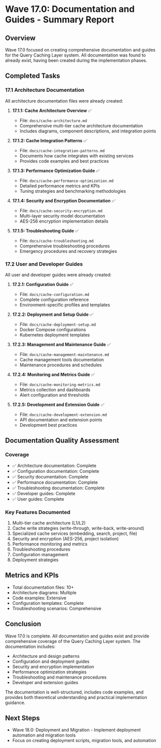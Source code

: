 # Wave 17.0: Documentation and Guides - Summary Report

## Overview
Wave 17.0 focused on creating comprehensive documentation and guides for the Query Caching Layer system. All documentation was found to already exist, having been created during the implementation phases.

## Completed Tasks

### 17.1 Architecture Documentation
All architecture documentation files were already created:

1. **17.1.1: Cache Architecture Overview** ✅
   - File: `docs/cache-architecture.md`
   - Comprehensive multi-tier cache architecture documentation
   - Includes diagrams, component descriptions, and integration points

2. **17.1.2: Cache Integration Patterns** ✅
   - File: `docs/cache-integration-patterns.md`
   - Documents how cache integrates with existing services
   - Provides code examples and best practices

3. **17.1.3: Performance Optimization Guide** ✅
   - File: `docs/cache-performance-optimization.md`
   - Detailed performance metrics and KPIs
   - Tuning strategies and benchmarking methodologies

4. **17.1.4: Security and Encryption Documentation** ✅
   - File: `docs/cache-security-encryption.md`
   - Multi-layer security model documentation
   - AES-256 encryption implementation details

5. **17.1.5: Troubleshooting Guide** ✅
   - File: `docs/cache-troubleshooting.md`
   - Comprehensive troubleshooting procedures
   - Emergency procedures and recovery strategies

### 17.2 User and Developer Guides
All user and developer guides were already created:

1. **17.2.1: Configuration Guide** ✅
   - File: `docs/cache-configuration.md`
   - Complete configuration reference
   - Environment-specific profiles and templates

2. **17.2.2: Deployment and Setup Guide** ✅
   - File: `docs/cache-deployment-setup.md`
   - Docker Compose configurations
   - Kubernetes deployment templates

3. **17.2.3: Management and Maintenance Guide** ✅
   - File: `docs/cache-management-maintenance.md`
   - Cache management tools documentation
   - Maintenance procedures and schedules

4. **17.2.4: Monitoring and Metrics Guide** ✅
   - File: `docs/cache-monitoring-metrics.md`
   - Metrics collection and dashboards
   - Alert configuration and thresholds

5. **17.2.5: Development and Extension Guide** ✅
   - File: `docs/cache-development-extension.md`
   - API documentation and extension points
   - Development best practices

## Documentation Quality Assessment

### Coverage
- ✅ Architecture documentation: Complete
- ✅ Configuration documentation: Complete
- ✅ Security documentation: Complete
- ✅ Performance documentation: Complete
- ✅ Troubleshooting documentation: Complete
- ✅ Developer guides: Complete
- ✅ User guides: Complete

### Key Features Documented
1. Multi-tier cache architecture (L1/L2)
2. Cache write strategies (write-through, write-back, write-around)
3. Specialized cache services (embedding, search, project, file)
4. Security and encryption (AES-256, project isolation)
5. Performance monitoring and metrics
6. Troubleshooting procedures
7. Configuration management
8. Deployment strategies

## Metrics and KPIs
- Total documentation files: 10+
- Architecture diagrams: Multiple
- Code examples: Extensive
- Configuration templates: Complete
- Troubleshooting scenarios: Comprehensive

## Conclusion
Wave 17.0 is complete. All documentation and guides exist and provide comprehensive coverage of the Query Caching Layer system. The documentation includes:

- Architecture and design patterns
- Configuration and deployment guides
- Security and encryption implementation
- Performance optimization strategies
- Troubleshooting and maintenance procedures
- Developer and extension guides

The documentation is well-structured, includes code examples, and provides both theoretical understanding and practical implementation guidance.

## Next Steps
- Wave 18.0: Deployment and Migration - Implement deployment automation and migration tools
- Focus on creating deployment scripts, migration tools, and automation

